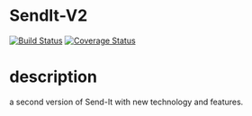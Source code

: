# SendIt-V2
[![Build Status](https://travis-ci.org/Kabalisa/SendIt-V2-backend.svg?branch=develop)](https://travis-ci.org/Kabalisa/SendIt-V2-backend) [![Coverage Status](https://coveralls.io/repos/github/Kabalisa/SendIt-V2-backend/badge.svg?branch=develop)](https://coveralls.io/github/Kabalisa/SendIt-V2-backend?branch=develop)

# description
a second version of Send-It with new technology and features.
